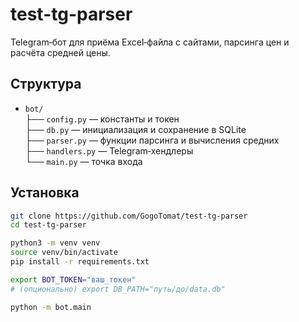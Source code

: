 # test-tg-parser

Telegram‑бот для приёма Excel‑файла с сайтами, парсинга цен и расчёта средней цены.

## Структура

- `bot/`  
  ├── `config.py` — константы и токен  
  ├── `db.py`     — инициализация и сохранение в SQLite  
  ├── `parser.py` — функции парсинга и вычисления средних  
  ├── `handlers.py` — Telegram‑хендлеры  
  └── `main.py`   — точка входа  

## Установка

```bash
git clone https://github.com/GogoTomat/test-tg-parser
cd test-tg-parser

python3 -m venv venv
source venv/bin/activate
pip install -r requirements.txt

export BOT_TOKEN="ваш_токен"
# (опционально) export DB_PATH="путь/до/data.db"

python -m bot.main
